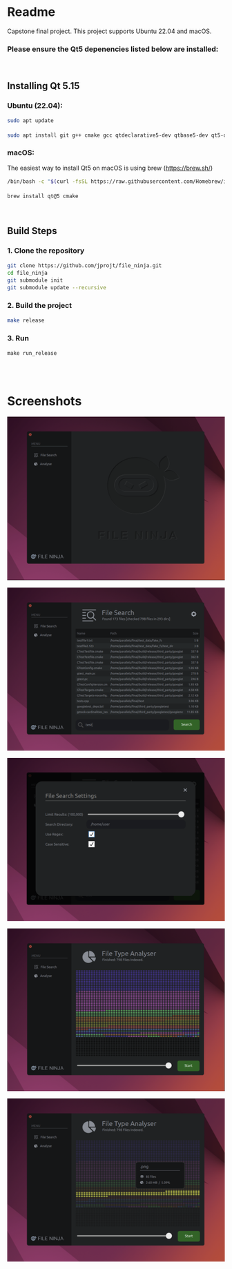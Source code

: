 # Readme

Capstone final project. This project supports Ubuntu 22.04 and macOS.
### Please ensure the Qt5 depenencies listed below are installed:


<br>

## Installing Qt 5.15

### Ubuntu (22.04):
``` bash
sudo apt update

sudo apt install git g++ cmake gcc qtdeclarative5-dev qtbase5-dev qt5-qmake qtquickcontrols2-5-dev qml-module-qtqml qml-module-qtquick-controls2 qml-module-qtquick2 qml-module-qtquick-window2 qml-module-qtquick-layouts
```

### macOS:
The easiest way to install Qt5 on macOS is using brew (https://brew.sh/)
``` zsh
/bin/bash -c "$(curl -fsSL https://raw.githubusercontent.com/Homebrew/install/HEAD/install.sh)"

brew install qt@5 cmake
```
<br>

## Build Steps

### 1.  Clone the repository

``` bash
git clone https://github.com/jprojt/file_ninja.git
cd file_ninja
git submodule init
git submodule update --recursive
```

### 2. Build the project
``` bash
make release
```

### 3. Run
```
make run_release
```


<br><br>
# Screenshots

![Home View](screenshots/home.png)

![File Searcher](screenshots/file_search.png)

![File Searcher Settings](screenshots/file_search_settings.png)

![Extension Analyser](screenshots/analyser.png)

![Extension Analyser Detail](screenshots/analyser_detail.png)




